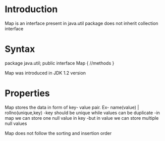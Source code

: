 # Introduction

Map is an interface
present in java.util package
does not inherit collection interface

# Syntax

package java.util;
public interface Map
{
//methods
}

Map was introduced in JDK 1.2 version

# Properties

Map stores the data in form of key- value pair.
Ex- name(value) | rollno(unique,key)
    -key should be unique while values can be duplicate
    -in map we can store one null value in key
    -but in value we can store multiple null values

Map does not follow the sorting and insertion order


